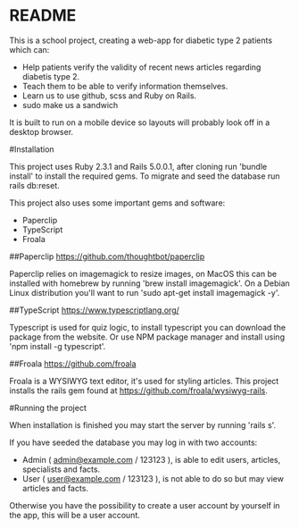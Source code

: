 # README

This is a school project, creating a web-app for diabetic type 2 patients which can:

* Help patients verify the validity of recent news articles regarding diabetis type 2.
* Teach them to be able to verify information themselves.
* Learn us to use github, scss and Ruby on Rails.
* sudo make us a sandwich

It is built to run on a mobile device so layouts will probably look off in a desktop browser.

#Installation

This project uses Ruby 2.3.1 and Rails 5.0.0.1, after cloning run 'bundle install' to install the required gems. To migrate and seed the database run rails db:reset.

This project also uses some important gems and software:
* Paperclip
* TypeScript
* Froala

##Paperclip
https://github.com/thoughtbot/paperclip

Paperclip relies on imagemagick to resize images, on MacOS this can be installed with homebrew by running 'brew install imagemagick'. On a Debian Linux distribution you'll want to run 'sudo apt-get install imagemagick -y'.

##TypeScript
https://www.typescriptlang.org/

Typescript is used for quiz logic, to install typescript you can download the package from the website. Or use NPM package manager and install using 'npm install -g typescript'.

##Froala
https://github.com/froala

Froala is a WYSIWYG text editor, it's used for styling articles. This project installs the rails gem found at https://github.com/froala/wysiwyg-rails.

#Running the project

When installation is finished you may start the server by running 'rails s'.

If you have seeded the database you may log in with two accounts:
  - Admin ( admin@example.com / 123123 ), is able to edit users, articles, specialists and facts.
  - User ( user@example.com / 123123 ), is not able to do so but may view articles and facts.

Otherwise you have the possibility to create a user account by yourself in the app, this will be a user account.
